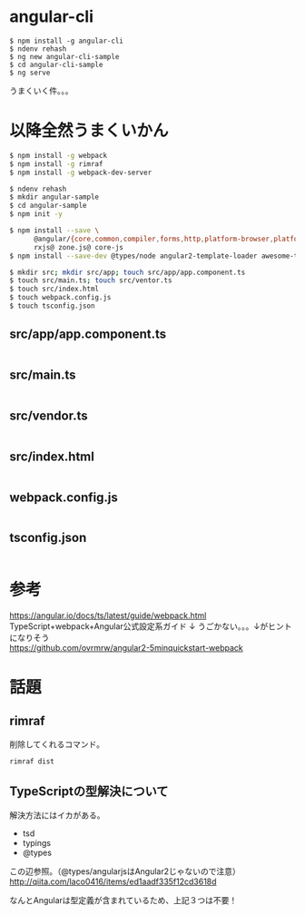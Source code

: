 # angular-cli

```
$ npm install -g angular-cli
$ ndenv rehash
$ ng new angular-cli-sample
$ cd angular-cli-sample
$ ng serve
```

うまくいく件。。。


# 以降全然うまくいかん

```sh
$ npm install -g webpack
$ npm install -g rimraf
$ npm install -g webpack-dev-server

$ ndenv rehash
$ mkdir angular-sample
$ cd angular-sample
$ npm init -y

$ npm install --save \
      @angular/{core,common,compiler,forms,http,platform-browser,platform-browser-dynamic,router} \
      rxjs@ zone.js@ core-js
$ npm install --save-dev @types/node angular2-template-loader awesome-typescript-loader extract-text-webpack-plugin typescript webpack webpack-dev-server html-webpack-plugin

$ mkdir src; mkdir src/app; touch src/app/app.component.ts
$ touch src/main.ts; touch src/ventor.ts
$ touch src/index.html
$ touch webpack.config.js
$ touch tsconfig.json
```

## src/app/app.component.ts

```typescript
```

## src/main.ts

```typescript
```
## src/vendor.ts

```typescript
```

## src/index.html

```html
```

## webpack.config.js

```javascritp
```

## tsconfig.json

```javascript
```

# 参考

https://angular.io/docs/ts/latest/guide/webpack.html  
TypeScript+webpack+Angular公式設定系ガイド
↓
うごかない。。。↓がヒントになりそう  
https://github.com/ovrmrw/angular2-5minquickstart-webpack

# 話題

## rimraf

削除してくれるコマンド。

```
rimraf dist
```

## TypeScriptの型解決について

解決方法にはイカがある。

- tsd
- typings
- @types

この辺参照。（@types/angularjsはAngular2じゃないので注意）  
http://qiita.com/laco0416/items/ed1aadf335f12cd3618d

なんとAngularは型定義が含まれているため、上記３つは不要！
